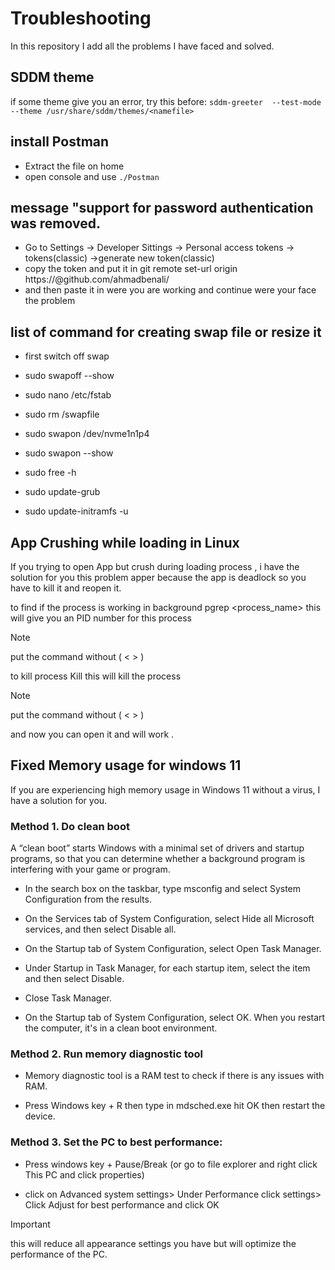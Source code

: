 # Troubleshooting
In this repository I add all the problems I have faced and solved.


## SDDM theme

if some theme give you an error, try this before:
`sddm-greeter  --test-mode --theme /usr/share/sddm/themes/<namefile>`

## install Postman

- Extract the file on home
- open console and use `./Postman` 

## message "support for password authentication was removed.

- Go to Settings -> Developer Sittings -> Personal access tokens -> tokens(classic) ->generate new token(classic)
- copy the token and put it in git remote set-url origin https://<Token>@github.com/ahmadbenali/<nameoofrepo> 
- and then paste it in were you are working and continue were your face the problem

## list of command for creating swap file or resize it

- first switch off swap
- sudo swapoff --show

- sudo nano /etc/fstab
- sudo rm /swapfile
- sudo swapon /dev/nvme1n1p4
- sudo swapon --show
- sudo free -h
- sudo update-grub
- sudo update-initramfs -u

## App Crushing while loading in Linux

If you trying to open App but crush during loading process , i have the solution for you
this problem apper because the app is deadlock so you have to kill it and reopen it.

to find if the process is working in background
pgrep <process_name> 
this will give you an PID number for this process

> [!NOTE]
> put the command without ( < > )

to kill process
Kill <with PID>
this will kill the process

> [!NOTE]
> put the command without ( < > )

and now you can open it and will work .

## Fixed Memory usage for windows 11

If you are experiencing high memory usage in Windows 11 without a virus, I have a solution for you.

### Method 1. Do clean boot
A “clean boot” starts Windows with a minimal set of drivers and startup programs, so that you can determine whether a background program is interfering with your game or program.

- In the search box on the taskbar, type msconfig and select System Configuration from the results.

- On the Services tab of System Configuration, select Hide all Microsoft services, and then select Disable all.

- On the Startup tab of System Configuration, select Open Task Manager.

- Under Startup in Task Manager, for each startup item, select the item and then select Disable.

- Close Task Manager.

- On the Startup tab of System Configuration, select OK. When you restart the computer, it's in a clean boot environment.

### Method 2. Run memory diagnostic tool

- Memory diagnostic tool is a RAM test to check if there is any issues with RAM.

- Press Windows key + R then type in mdsched.exe hit OK then restart the device.

### Method 3. Set the PC to best performance:

- Press windows key + Pause/Break (or go to file explorer and right click This PC and click properties)

- click on Advanced system settings> Under Performance click settings> Click Adjust for best performance and click OK

> [!IMPORTANT]
> this will reduce all appearance settings you have but will optimize the performance of the PC.





